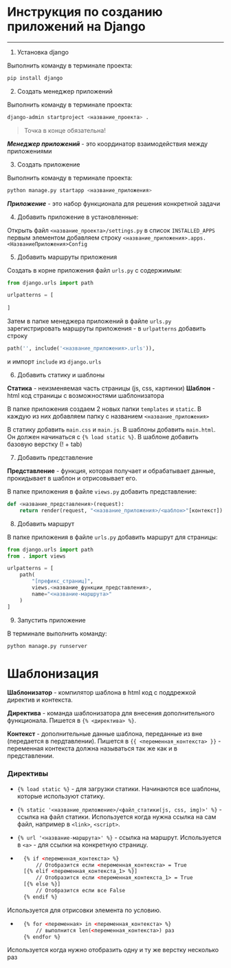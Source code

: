 # Инструкция по созданию приложений на Django

---

1. Установка django

Выполнить команду в терминале проекта:

```bash
pip install django
```

2. Создать менеджер приложений

Выполнить команду в терминале проекта:
```bash
django-admin startproject <название_проекта> .
```

> Точка в конце обязательна!

***Менеджер приложений*** - это координатор взаимодействия 
между приложениями

3. Создать приложение

Выполнить команду в терминале проекта:
```bash
python manage.py startapp <название_приложения>
```

***Приложение*** - это набор функционала для решения конкретной задачи

4. Добавить приложение в установленные:

Открыть файл ```<название_проекта>/settings.py``` в список
```INSTALLED_APPS``` первым элементом добавляем строку 
```<название_приложения>.apps.<НазваниеПриложения>Config```

5. Добавить маршруты приложения

Создать в корне приложения файл ```urls.py``` с содержимым:
```python
from django.urls import path

urlpatterns = [
    
]

```

Затем в папке менеджера приложений в файле ```urls.py``` 
зарегистрировать маршруты приложения - в ```urlpatterns```
добавить строку 
```python
path('', include('<название_приложения>.urls')),
``` 
и импорт ```include``` из ```django.urls```


6. Добавить статику и шаблоны

**Статика** - неизменяемая часть страницы (js, css, картинки)
**Шаблон** - html код страницы с возможностями шаблонизатора

В папке приложения создаем 2 новых папки ```templates``` и ```static```. 
В каждую из них добавляем папку с названием ```<название_приложения>```

В статику добавить ```main.css``` и ```main.js```.
В шаблоны добавить ```main.html```. 
Он должен начинаться с ```{% load static %}```. 
В шаблоне добавить базовую верстку (! + tab)

7. Добавить представление

**Представление** - функция, которая получает и обрабатывает данные,
прокидывает в шаблон и отрисовывает его.

В папке приложения в файле ```views.py``` добавить представление:

```python
def <название_представления>(request):
    return render(request, "<название_приложения>/<шаблон>"[контекст])
```

8. Добавить маршрут

В папке приложения в файле ```urls.py``` добавить маршрут для страницы:
```python
from django.urls import path
from . import views

urlpatterns = [
    path(
        "[префикс_страниц]", 
        views.<название_функции_представления>, 
        name="<название-маршрута>"
    )
]
```

9. Запустить приложение

В терминале выполнить команду:
```bash
python manage.py runserver
```

# Шаблонизация

**Шаблонизатор** - компилятор шаблона в html код с поддрежкой 
директив и контекста.

**Директива** - команда шаблонизатора для внесения дополнительного функционала.
Пишется в ```{% <директива> %}```.

**Контекст** - дополнительные данные шаблона, 
переданные из вне (передается в пердтавлении).
Пишется в ```{{ <переменная_контекста> }}``` - переменная контекста должна называться так же как и в представлении.

### Директивы

* ```{% load static %}``` - для загрузки статики. 
Начинаются все шаблоны, которые используют статику.

 * ```{% static '<название_приложение>/<файл_статики(js, css, img)>' %}``` - 
ссылка на файл статики. 
Используется когда нужна ссылка на сам файл, например в 
```<link>```, ```<script>```.

* ```{% url '<название-маршрута>' %}``` - ссылка на маршрут. Используется
в ```<a>``` - для ссылки на конкретную страницу.

* ```html
    {% if <переменная_контекста> %}
        // Отобразится если <переменная_контекста> = True
    [{% elif <переменная_контекста_1> %}]
        // Отобразится если <переменная_контекста_1> = True
    [{% else %}]
        // Отобразится если все False
    {% endif %} 
    ``` 
 Используется для отрисовки элемента по условию.

* ```html
    {% for <переменная> in <переменная_контекста> %}
        // выполнится len(<переменная_контекста>) раз
    {% endfor %}
    ```
Используется когда нужно отобразить одну и ту же верстку несколько раз

